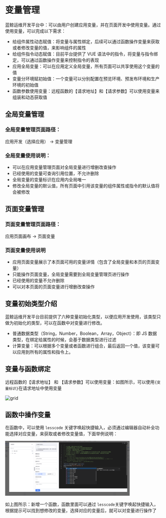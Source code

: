 # 变量管理

蓝鲸运维开发平台中：可以由用户创建应用变量，并在页面开发中使用变量。通过使用变量，可以完成以下需求：

- 给组件属性动态赋值：将变量与属性绑定，后续可以通过函数操作变量来获取或者修改变量的值，来影响组件的属性
- 给组件指令动态赋值：目前平台提供了 VUE 语法中的指令，将变量与指令绑定，可以通过函数操作变量来控制指令的表现
- 应用全局变量：可以在应用定义全局变量，所有页面可以共享使用这个变量的值
- 变量分环境赋初始值：一个变量可以分别配置在预览环境、预发布环境和生产环境的初始值
- 函数参数使用变量：远程函数的【请求地址】和【请求参数】可以使用变量来组装和动态获取值

## 全局变量管理

### 全局变量管理页面路径：

应用开发（选择应用） -> 变量管理

### 全局变量使用说明：

- 可以在应用变量管理页面对全局变量进行增删改查操作
- 已经使用的变量可查询引用位置，不允许删除
- 全局变量的变量标识在应用内全局唯一
- 修改全局变量的默认值，所有页面中引用该变量的组件属性或指令的默认值将会被修改

## 页面变量管理

### 页面变量管理页面路径：

应用页面画布 -> 页面变量

### 页面变量使用说明

- 应用页面变量展示了本页面可用的变量详情（包含了全局变量和本页的页面变量）
- 只能操作页面变量，全局变量需要到全局变量管理页进行操作
- 已经使用的变量不允许删除
- 可以对本页面的页面变量进行增删改查操作

## 变量初始类型介绍

蓝鲸运维开发平台目前提供了六种变量初始化类型，以便应用开发使用，该类型只做为初始化的类型，可以在函数中对变量进行修改。

- 普通数据类型（String，Number，Boolean，Array，Object）：即 JS 数据类型，在绑定给属性的时候，会基于数据类型进行过滤
- 计算变量：可以根据多个变量或者函数进行组合，最后返回一个值，该变量可以应用到所有的属性和指令上。

## 变量与函数绑定

远程函数的【请求地址】 和 【请求参数】可以使用变量：如图所示，可以使用`{变量标识}`在请求地址中使用变量

<img src="../../../images/help/variable-method.png" alt="grid" width="80%" class="help-img" /><br>

## 函数中操作变量

在函数中，可以使用 `lesscode` 关键字唤起快捷输入，必须通过编辑器自动补全功能选择对应变量，来获取或者修改变量值，下面举例说明：

<img src="../../../images/help/variable-in-method2.png" alt="grid" width="80%" class="help-img" /><br>

如上图所示：新增一个函数，函数里面可以通过 `lesscode`关键字唤起快捷输入，根据提示可以找到想修改的变量，选择对应的变量后，就可以对变量进行操作了
